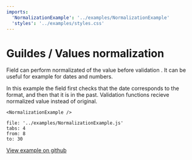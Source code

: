 ```yaml
---
imports:
  'NormalizationExample': '../examples/NormalizationExample'
  'styles': '../examples/styles.css'
---
```


# Guildes / Values normalization

Field can perform normalizated of the value before validation .
It can be useful for example for dates and numbers.

In this example the field first checks that the date corresponds to the format,
and then that it is in the past.
Validation functions recieve normalized value instead of original.

```@render
<NormalizationExample />
```

```@source
file: '../examples/NormalizationExample.js'
tabs: 4
from: 8
to: 30
```

[View example on github](https://github.com/sunflowerdeath/shadowform/tree/master/packages/docs/src/examples/NormalizationExample.js)
